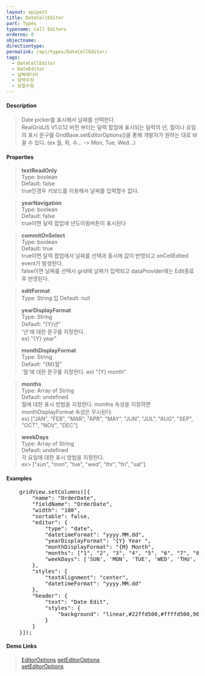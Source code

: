 ```yaml
---
layout: apipost
title: DateCellEditor
part: Types
typename: Cell Editors
orderno: 0
objectname: 
directiontype: 
permalink: /api/types/DateCellEditor/
tags:
  - DateCellEditor
  - DateEditor
  - 날짜에디터
  - 달력수정
  - 요일수정  
---
```


#### Description

> Date picker를 표시해서 날짜를 선택한다.  
> RealGridJS V1.0.12 버전 부터는 달력 팝업에 표시되는 달력의 년, 월이나 요일의 표시 문구를 GridBase.setEditorOptions()을 통해 개발자가 원하는 대로 바꿀 수 있다. (ex 월, 화, 수... -> Mon, Tue, Wed...) 

#### Properties

> **textReadOnly**    
> Type: boolean    
> Default: false    
> true인경우 키보드를 이용해서 날짜를 입력할수 없다.    

> **yearNavigation**    
> Type: boolean    
> Default: false    
> true이면 달력 팝업에 년도이동버튼이 표시된다    

> **commitOnSelect**    
> Type: boolean    
> Default: true    
> true이면 달력 팝업에서 날짜를 선택과 동시에 값이 반영되고 onCellEdited event가 발생한다.    
> false이면 날짜를 선택시 grid에 날짜가 입력되고 dataProvider에는 Edit종료후 반영된다.    

> **editFormat**    
> Type: String    입
> Default: null    

> **yearDisplayFormat**    
> Type: String    
> Default: "{Y}년"    
> '년'에 대한 문구를 지정한다.   
> ex) "{Y} year"

> **monthDisplayFormat**    
> Type: String    
> Default: "{M}월"    
> '월'에 대한 문구를 지정한다.
> ex) "{Y} month"

> **months**    
> Type: Array of String    
> Default: undefined   
> 월에 대한 표시 방법을 지정한다. months 속성을 지정하면 monthDisplayFormat 속성은 무시된다.   
> ex) ["JAN", "FEB", "MAR", "APR", "MAY", "JUN", "JUL", "AUG", "SEP", "OCT", "NOV", "DEC"]

> **weekDays**    
> Type: Array of String    
> Default: undefined   
> 각 요일에 대한 표시 방법을 지정한다.    
> ex> ["sun", "mon", "tue", "wed", "thr", "fri", "sat"]  

#### Examples   

<pre class="prettyprint">
    gridView.setColumns([{
		"name": "OrderDate",
		"fieldName": "OrderDate",
		"width": "180",
		"sortable": false,
		"editor": {
		    "type": "date",
		    "datetimeFormat": "yyyy.MM.dd",
		    "yearDisplayFormat": "{Y} Year ",   
		    "monthDisplayFormat": "{M} Month",  
		    "months": ["1", "2", "3", "4", "5", "6", "7", "8", "9", "10", "11", "12"],  // ['Jan', 'Feb, 'Mar', 'Apr'....]   
		    "weekDays": ['SUN', 'MON', 'TUE', 'WED', 'THU', 'FRI', 'SAT'] 
		},
		"styles": {
		    "textAlignment": "center",
            "datetimeFormat": "yyyy.MM.dd"
		},
		"header": {
		    "text": "Date Edit",
		    "styles": {
		        "background": "linear,#22ffd500,#ffffd500,90"
		    }
		}
    }]);
</pre>

#### Demo Links

> [EditorOptions](/api/types/EditorOptions/)
> [getEditorOptions](/api/GridBase/getEditorOptions/)   
> [setEditorOptions](/api/GridBase/setEditorOptions/)   